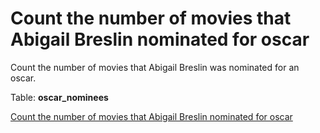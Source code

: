 # Count the number of movies that Abigail Breslin nominated for oscar

Count the number of movies that Abigail Breslin was nominated for an oscar.

Table: **oscar_nominees**

[Count the number of movies that Abigail Breslin nominated for oscar](https://platform.stratascratch.com/coding/10128-count-the-number-of-movies-that-abigail-breslin-nominated-for-oscar?tabname=question)